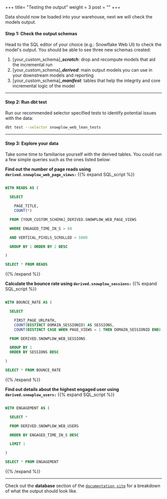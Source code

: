 +++
title= "Testing the output"
weight = 3
post = ""
+++

Data should now be loaded into your warehouse, next we will check the models output.

#### **Step 1:** Check the output schemas
Head to the SQL editor of your choice (e.g.: Snowflake Web UI) to check the model's output. You should be able to see three new schemas created:
1. [your_custom_schema]_***scratch***: drop and recompute models that aid the incremental run
2. [your_custom_schema]_***derived***: main output models you can use in your downstream models and reporting
3. [your_custom_schema]_***manifest***: tables that help the integrity and core incremental logic of the model

***
#### **Step 2:** Run dbt test

Run our recommended selector specified tests to identify potential issues with the data:

```bash
dbt test --selector snowplow_web_lean_tests
```
***
#### **Step 3:** Explore your data

Take some time to familiarise yourself with the derived tables. You could run a few simple queries such as the ones listed below:

**Find out the number of page reads using `derived.snowplow_web_page_views:`**
 {{% expand SQL_script %}}
```sql

WITH READS AS (

  SELECT

    PAGE_TITLE,
    COUNT(*)

  FROM [YOUR_CUSTOM_SCHEMA]_DERIVED.SNOWPLOW_WEB_PAGE_VIEWS

  WHERE ENGAGED_TIME_IN_S > 60

  AND VERTICAL_PIXELS_SCROLLED > 5000

  GROUP BY 1 ORDER BY 2 DESC

)

SELECT * FROM READS

```
{{% /expand %}}

**Calculate the bounce rate using `derived.snowplow_sessions:`**
 {{% expand SQL_script %}}
```sql

WITH BOUNCE_RATE AS (

  SELECT

    FIRST_PAGE_URLPATH,
    COUNT(DISTINCT DOMAIN_SESSIONID) AS SESSIONS,
    COUNT(DISTINCT CASE WHEN PAGE_VIEWS = 1 THEN DOMAIN_SESSIONID END) / COUNT(DISTINCT DOMAIN_SESSIONID) AS BOUNCE_RATE

  FROM DERIVED.SNOWPLOW_WEB_SESSIONS

  GROUP BY 1
  ORDER BY SESSIONS DESC

)

SELECT * FROM BOUNCE_RATE
```
{{% /expand %}}

**Find out details about the highest engaged user using `derived.snowplow_users:`**
 {{% expand SQL_script %}}
```sql

WITH ENGAGEMENT AS (

  SELECT *

  FROM DERIVED.SNOWPLOW_WEB_USERS

  ORDER BY ENGAGED_TIME_IN_S DESC

  LIMIT 1

)

SELECT * FROM ENGAGEMENT
```
{{% /expand %}}

***

Check out the **database** section of the [`documentation site`](https://snowplow.github.io/dbt-snowplow-web/#!/overview/snowplow_web) for a breakdown of what the output should look like.
